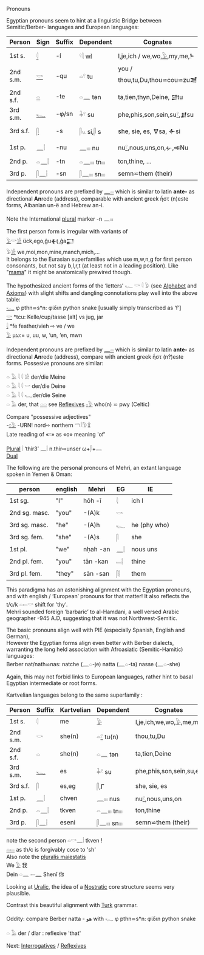 Pronouns  

Egyptian pronouns seem to hint at a linguistic Bridge between Semitic/Berber- languages and European languages:  

|	Person	| Sign	| Suffix 	| Dependent 	| Cognates  
|----------------|-------|---------------|---------------|---------------  
1st s. 		|[𓇋](𓇋)	|-ı͗ 	|𓍢𓇋 wı͗ 		|I,je,ich / we,wo,[𓅱](𓅱),my,me,𒈨  
2nd s.m. 	|[𓎡](𓎡)	|-qu 	|𓏏𓍢 tu 		|you / thou,tu,Du,thou⋍cou⋍zu𒍪  
2nd s.f. 	|[𓏏](𓏏)	|-te 	|𓏏𓈖 tən 		|ta,tien,thyn,Deine, 𒌆tu  
3rd s.m. 	|[𓆑](𓆑)	|-φ/sn 	|𓇓𓍢 su		|phe,phis,son,sein,su[𓍢](𓍢),𒋗su  
3rd s.f. 	|[𓋴](𓋴)	|-s 	|𓋴𓏭 si,𓋴 s 		|she, sie, es, 𒐼sa, 𒅆si  
1st p. 		|[𓈖](𓈖)𓏪	|-nu 	|𓈖𓏤𓏤𓏤 nu 		|nu[𓍢](𓍢),nous,uns,on,𒉡,𐎵Nu  
2nd p. 		|𓏏𓈖𓏪	|-tn 	|𓏏𓈖𓏤𓏤𓏤 tn𓏤𓏤𓏤 		|ton,thine, …  
3rd p. 		|𓋴𓈖𓏪	|-sn 	|𓋴𓈖𓏤𓏤𓏤 sn𓏤𓏤𓏤 		|semn⋍them (their)  

Independent pronouns are prefixed by [𓈖](𓈖)[𓏏](𓏏) which is similar to latin **ante-** as directional **An**rede (address), comparable with ancient greek ἦστ (n)este forms, Albanian un-ë and Hebrew an-i.  

Note the International [plural](Plural) marker -n 𓈖𓏤𓏤𓏤  

The first person form is irregular with variants of  
[𓅱](𓅱)𓎡[𓀀](𓀀) ück,ego,ĝu𒈬,ĝa𒂷  
𓅱[𓀀](𓀀) we,moi,mon,mine,manch,mich,…  
It belongs to the Eurasian superfamilies which use m,w,n,g for first person consonants, but not say b,l,r,t (at least not in a leading position). Like "[mama](https://en.m.wikipedia.org/wiki/Mama_and_papa)" it might be anatomically prewired though.  

The hypothesized ancient forms of the ‘letters’  𓆑 𓎡 𓇋 𓅱 (see [Alphabet](Alphabet) and [Axioms](Axioms)) with slight shifts and dangling connotations play well into the above table:  
[𓆑](𓆑) φ pthn⋍s*n:  φίδιn python snake [usually simply transcribed as ‘f’]  
[𓎡](𓎡) *tcu: Kelle/cup/tasse [alt] vs jug, jar  
[𓇋](𓇋) *fe feather/vieh ⇨ ve / we  
[𓅱](𓅱) µω:= u, uu, w, ‘un, ‘en, mwn  

Independent pronouns are prefixed by [𓈖](𓈖)[𓏏](𓏏) which is similar to latin **ante-** as directional **An**rede (address), compare with ancient greek ἦστ (n?)este forms. Possesive pronouns are similar:  

𓏏 𓄿 𓇋 𓇋 𓀀 der/die Meine  
𓏏 𓄿 𓇋 𓇋 𓎡 der/die Deine  
𓏏 𓄿 𓇋 𓇋 𓆑der/die Seine  
𓏏 𓄿 der, that [𓏏](𓏏)[𓏏](𓏏) see [Reflexives](Reflexives)  [𓊪](𓊪)[𓅱](𓅱) who(n) ⋍ pwy (Celtic)  

Compare "possessive adjectives"  
-[𓏌](𓏌)[𓅱](𓅱) -URN! nord⇨ northern 𓎔𓎛𓅱𓇇  
 Late reading of «𓏌» as «o» meaning 'of'  

[Plural](Plural) 𓏪 ‘thir3’ 𓈖𓏪 n.thir⇨unser   ω+𓋴+𓂋  
[Dual](Dual)  

The following are the personal pronouns of Mehri, an extant language spoken in Yemen & Oman:  

person|english|Mehri|EG|IE  
------|-------|-----|--|--  
1st sg. 		|"I" 	|hōh -ī  |𓇋|ich I  
2nd sg. masc. 	|"you" 	 	|-(A)k  |𓎡|  
3rd sg. masc. 	|"he" 	 	|-(A)h  |𓆑|he (phy who)  
3rd sg. fem. 	|"she" 	 	|-(A)s  |𓋴|she  
1st pl.		 |"we" 	|nḥah -an	|𓈖𓏪|nous uns  
2nd pl. fem. 	|"you" 	|tān -kan	|𓍿𓏪|thine  
3rd pl. fem. 	|"they" 	|sān -san|𓋴𓏪|them  

This paradigma has an astonishing alignment with the Egyptian pronouns, and with english / ‘European’ pronouns for that matter! It also reflects the t/c/k 𓏏𓍿𓎡 shift for 'thy'.  
Mehri sounded foreign ‘barbaric’ to al-Hamdani, a well versed Arabic geographer -945 A.D, suggesting that it was not Northwest-Semitic.  

The basic pronouns align well with PIE (especially Spanish, English and German),  
However the Egyptian forms align even better with Berber dialects, warranting the long held association with Afroasiatic (Semitic-Hamitic) languages:  
Berber  nat/nath⋍nas: natche (𓈖𓏏-je) natta (𓈖𓏏-ta) nasse (𓈖𓏏-she)  

Again, this may not forbid links to European languages, rather hint to basal Egyptian intermediate or root forms.  

Kartvelian languages belong to the same superfamily :  

|	Person	|Suffix  	| Kartvelian	| Dependent 	| Cognates  
|----------------|-------|---------------|---------------|---------------  
1st s. 		|𓇋	|me 	| 	[𓅱](𓅱)	|I,je,ich,we,wo,[𓅱](𓅱),me,my  
2nd s.m. 	|𓎡	|she(n) 	|𓏏[𓍢](𓍢) tu(n) 		|thou,tu,Du  
2nd s.f. 	|𓏏	|she(n) 	|𓏏𓈖 tən 		|ta,tien,Deine  
3rd s.m. 	|[𓆑](𓆑)	|es 	|𓇓𓍢 su		|phe,phis,son,sein,su,es  
3rd s.f. 	|𓋴	|es,eg 	|𓋴,Γ	 		|she, sie, es  
1st p. 		|𓈖𓏪	|chven 	|𓈖𓏤𓏤𓏤 nus 		|nu[𓍢](𓍢),nous,uns,on  
2nd p. 		|𓏏𓈖𓏪	|tkven 	|𓏏𓈖𓏤𓏤𓏤 tn𓏤𓏤𓏤 		|ton,thine  
3rd p. 		|𓋴𓈖𓏪	|eseni 	|𓋴𓈖𓏤𓏤𓏤 sn𓏤𓏤𓏤 		|semn⋍them (their)  

note the second person 𓏏𓎡𓈖𓏪 tkven !  
[𓏏](𓏏)[𓍿](𓍿) as th/c is forgivably cose to 'sh'  
Also note the [pluralis maiestatis](https://en.wikipedia.org/wiki/Royal_we)​  
We [𓅱](𓅱) 我  
Dein 𓏏𓈖 𓍿[𓈖](𓈖) Shenǐ 你  

Looking at [Uralic](https://en.wikipedia.org/wiki/Finnish_grammar), the idea of a [Nostratic](Nostratic) core structure seems very plausible.  

Contrast this beautiful alignment with [Turk](Turk) grammar.  

Oddity: compare Berber natta - هو  with 𓆑 φ pthn⋍s*n:  φίδιn python snake  

𓏏 𓄿  der / dlar : reflexive 'that'  

Next: [Interrogatives](Interrogatives) / [Reflexives](Reflexives)  